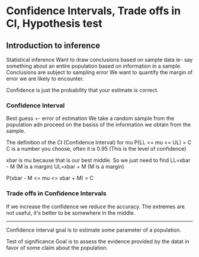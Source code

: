 # Confidence Intervals, Trade offs in CI, Hypothesis test

## Introduction to inference
Statistical inference
Want to draw conclusions based on sample data
ie- say something about an entire population based on information in a sample.
Conclusions are subject to sampling error
We want to quantify the margin of error we are likely to encounter.

Confidence is just the probability that your estimate is correct.

### Confidence Interval
Best guess +- error of estimation
We take a random sample from the population adn proceed on the basiss of the information we obtain from the sample.

The definition of the CI (Confidence Interval) for mu
P(LL <= mu <= UL) = C
C is a number you choose, often it is 0.95 (This is the level of confidence)

xbar is mu because that is our best middle.
So we just need to find
LL=xbar - M (M is a margin)
UL=xbar + M (M is a margin)

P(xbar - M <= mu <= xbar + M) = C

### Trade offs in Confidence Intervals
If we increase the confidence we reduce the accuracy.
The extremes are not useful, it's better to be somewhere in the middle.

---

Confidence interval
goal is to estimate some parameter of a population.

Test of significance
Goal is to assess the evidence provided by the datat in favor of some claim about the population.
